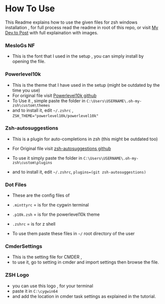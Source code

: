 # How To Use

This Readme explains how to use the given files for zsh windows installation , for full process read the readme in root of this repo, or visit [My Dev.to Post](https://dev.to/zinox9/installing-zsh-on-windows-37em) with full explaination with images.



### MesloGs NF

- This is the font that I used in the setup , you can simply install by opening the file.



### Powerlevel10k

- This is the theme that I have used in the setup (might be outdated by the time you use) 
- For original file visit [Powerlevel10k github](https://github.com/romkatv/powerlevel10k)
- To Use it , simple paste the folder in `C:\Users\USERNAME\.oh-my-zsh\custom\themes`
- and to install it, edit `~/.zshrc` , `ZSH_THEME="powerlevel10k/powerlevel10k"`



### Zsh-autosuggestions

- This is a plugin for auto-completions in zsh (this might be outdated too)
- For Original file visit [zsh-autosuggestions github](https://github.com/zsh-users/zsh-autosuggestions)

- To use it simply paste the folder in `C:\Users\USERNAME\.oh-my-zsh\custom\plugins`
- and to install it, edit `~/.zshrc`, `plugins=(git zsh-autosuggestions)`



### Dot Files

- These are the config files of

- `.minttyrc` = is for the cygwin terminal
- `.p10k.zsh` = is for the powerlevel10k theme 
- `.zshrc` = is for z shell
- To use them paste these files in `~/` root directory of the user



### CmderSettings

- This is the setting file for CMDER ,
- to use it, go to setting in cmder and import settings then browse the file.



### ZSH Logo

- you can use this logo , for your terminal
- paste it in `C:\cygwin64`
- and add the location in cmder task settings as explained in the tutorial.